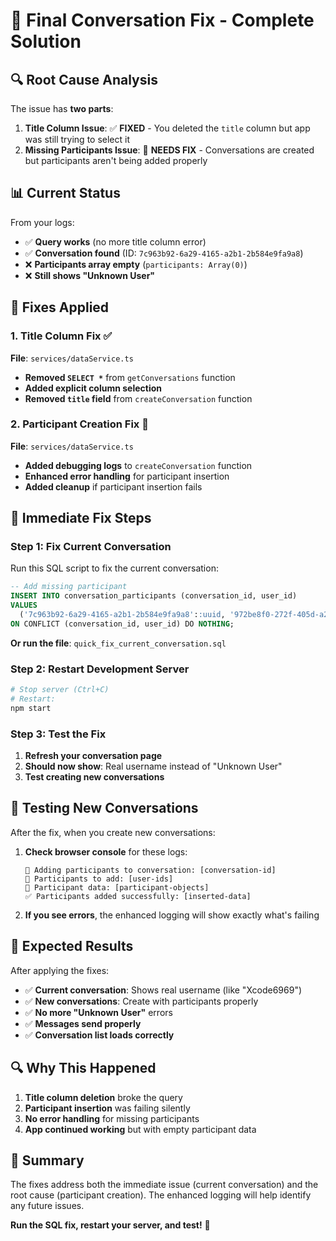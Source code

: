 # 🎯 Final Conversation Fix - Complete Solution

## 🔍 **Root Cause Analysis**

The issue has **two parts**:

1. **Title Column Issue**: ✅ **FIXED** - You deleted the `title` column but app was still trying to select it
2. **Missing Participants Issue**: 🔧 **NEEDS FIX** - Conversations are created but participants aren't being added properly

## 📊 **Current Status**

From your logs:
- ✅ **Query works** (no more title column error)
- ✅ **Conversation found** (ID: `7c963b92-6a29-4165-a2b1-2b584e9fa9a8`)
- ❌ **Participants array empty** (`participants: Array(0)`)
- ❌ **Still shows "Unknown User"**

## 🔧 **Fixes Applied**

### **1. Title Column Fix** ✅
**File**: `services/dataService.ts`
- **Removed `SELECT *`** from `getConversations` function
- **Added explicit column selection** 
- **Removed `title` field** from `createConversation` function

### **2. Participant Creation Fix** 🔧
**File**: `services/dataService.ts`
- **Added debugging logs** to `createConversation` function
- **Enhanced error handling** for participant insertion
- **Added cleanup** if participant insertion fails

## 🚀 **Immediate Fix Steps**

### **Step 1: Fix Current Conversation**
Run this SQL script to fix the current conversation:

```sql
-- Add missing participant
INSERT INTO conversation_participants (conversation_id, user_id)
VALUES 
  ('7c963b92-6a29-4165-a2b1-2b584e9fa9a8'::uuid, '972be8f0-272f-405d-a278-5b68fa0302a4')
ON CONFLICT (conversation_id, user_id) DO NOTHING;
```

**Or run the file**: `quick_fix_current_conversation.sql`

### **Step 2: Restart Development Server**
```bash
# Stop server (Ctrl+C)
# Restart:
npm start
```

### **Step 3: Test the Fix**
1. **Refresh your conversation page**
2. **Should now show**: Real username instead of "Unknown User"
3. **Test creating new conversations**

## 🧪 **Testing New Conversations**

After the fix, when you create new conversations:

1. **Check browser console** for these logs:
   ```
   🔧 Adding participants to conversation: [conversation-id]
   👥 Participants to add: [user-ids]
   📝 Participant data: [participant-objects]
   ✅ Participants added successfully: [inserted-data]
   ```

2. **If you see errors**, the enhanced logging will show exactly what's failing

## 🎯 **Expected Results**

After applying the fixes:

- ✅ **Current conversation**: Shows real username (like "Xcode6969")
- ✅ **New conversations**: Create with participants properly
- ✅ **No more "Unknown User"** errors
- ✅ **Messages send properly**
- ✅ **Conversation list loads correctly**

## 🔍 **Why This Happened**

1. **Title column deletion** broke the query
2. **Participant insertion** was failing silently
3. **No error handling** for missing participants
4. **App continued working** but with empty participant data

## 📝 **Summary**

The fixes address both the immediate issue (current conversation) and the root cause (participant creation). The enhanced logging will help identify any future issues.

**Run the SQL fix, restart your server, and test!** 🚀
